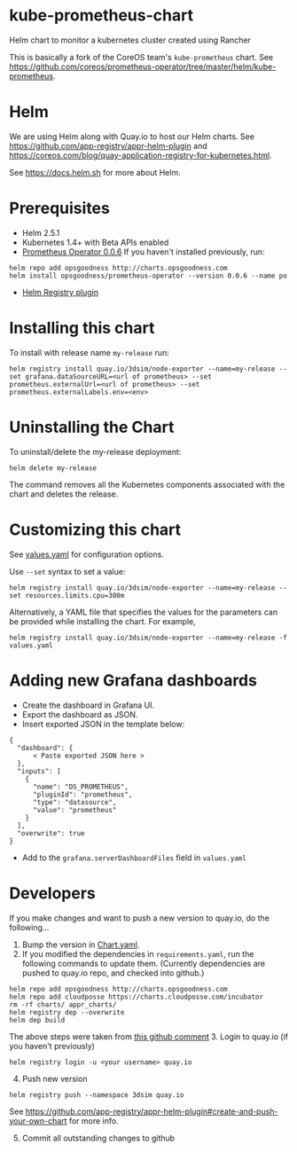 # kube-prometheus-chart
Helm chart to monitor a kubernetes cluster created using Rancher

This is basically a fork of the CoreOS team's `kube-prometheus` chart.  See https://github.com/coreos/prometheus-operator/tree/master/helm/kube-prometheus.

# Helm
We are using Helm along with Quay.io to host our Helm charts.  See https://github.com/app-registry/appr-helm-plugin and https://coreos.com/blog/quay-application-registry-for-kubernetes.html.

See https://docs.helm.sh for more about Helm.

# Prerequisites
* Helm 2.5.1
* Kubernetes 1.4+ with Beta APIs enabled
* [Prometheus Operator 0.0.6](https://github.com/coreos/prometheus-operator/blob/master/helm/prometheus-operator/README.md)
If you haven't installed previously, run:
```
helm repo add opsgoodness http://charts.opsgoodness.com
helm install opsgoodness/prometheus-operator --version 0.0.6 --name po
```
* [Helm Registry plugin](https://github.com/app-registry/appr-helm-plugin)

# Installing this chart
To install with release name `my-release` run:
```
helm registry install quay.io/3dsim/node-exporter --name=my-release --set grafana.dataSourceURL=<url of prometheus> --set prometheus.externalUrl=<url of prometheus> --set prometheus.externalLabels.env=<env>
```

# Uninstalling the Chart

To uninstall/delete the my-release deployment:
```
helm delete my-release
```
The command removes all the Kubernetes components associated with the chart and deletes the release.


# Customizing this chart
See [values.yaml](values.yaml) for configuration options.

Use `--set` syntax to set a value:
```console
helm registry install quay.io/3dsim/node-exporter --name=my-release --set resources.limits.cpu=300m
```

Alternatively, a YAML file that specifies the values for the parameters can be provided while installing the chart. For example,

```console
helm registry install quay.io/3dsim/node-exporter --name=my-release -f values.yaml
```

# Adding new Grafana dashboards
* Create the dashboard in Grafana UI.
* Export the dashboard as JSON.
* Insert exported JSON in the template below:

```
{
  "dashboard": {
      < Paste exported JSON here >
  },
  "inputs": [
    {
      "name": "DS_PROMETHEUS",
      "pluginId": "prometheus",
      "type": "datasource",
      "value": "prometheus"
    }
  ],
  "overwrite": true
}
```
* Add to the `grafana.serverDashboardFiles` field in `values.yaml`

# Developers
If you make changes and want to push a new version to quay.io, do the following...

1.  Bump the version in [Chart.yaml](Chart.yaml).
2.  If you modified the dependencies in `requirements.yaml`, run the following commands to update them.  (Currently dependencies are pushed to quay.io repo, and checked into github.)
```
helm repo add opsgoodness http://charts.opsgoodness.com
helm repo add cloudposse https://charts.cloudposse.com/incubator
rm -rf charts/ appr_charts/
helm registry dep --overwrite
helm dep build
```
The above steps were taken from [this github comment](https://github.com/app-registry/appr-helm-plugin/issues/3#issuecomment-302701693)
3. Login to quay.io (if you haven't previously)
```
helm registry login -u <your username> quay.io
```
4. Push new version
```
helm registry push --namespace 3dsim quay.io
```

See https://github.com/app-registry/appr-helm-plugin#create-and-push-your-own-chart for more info.

5.  Commit all outstanding changes to github